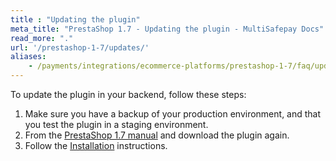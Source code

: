 ```yaml
---
title : "Updating the plugin"
meta_title: "PrestaShop 1.7 - Updating the plugin - MultiSafepay Docs"
read_more: "."
url: '/prestashop-1-7/updates/'
aliases:
    - /payments/integrations/ecommerce-platforms/prestashop-1-7/faq/updating-the-plugin/
---
```


To update the plugin in your backend, follow these steps:

1. Make sure you have a backup of your production environment, and that you test the plugin in a staging environment.
2. From the [PrestaShop 1.7 manual](/payments/integrations/ecommerce-platforms/prestashop-1-7/#manual) and download the plugin again.
3. Follow the [Installation](/prestashop-1-7/#installation) instructions.